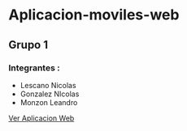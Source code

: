 # Aplicacion-moviles-web

## Grupo 1

### Integrantes : 
* Lescano Nicolas
* Gonzalez NIcolas
* Monzon Leandro

[Ver Aplicacion Web](https://damian2121.github.io/aplicacion-moviles-web/)
